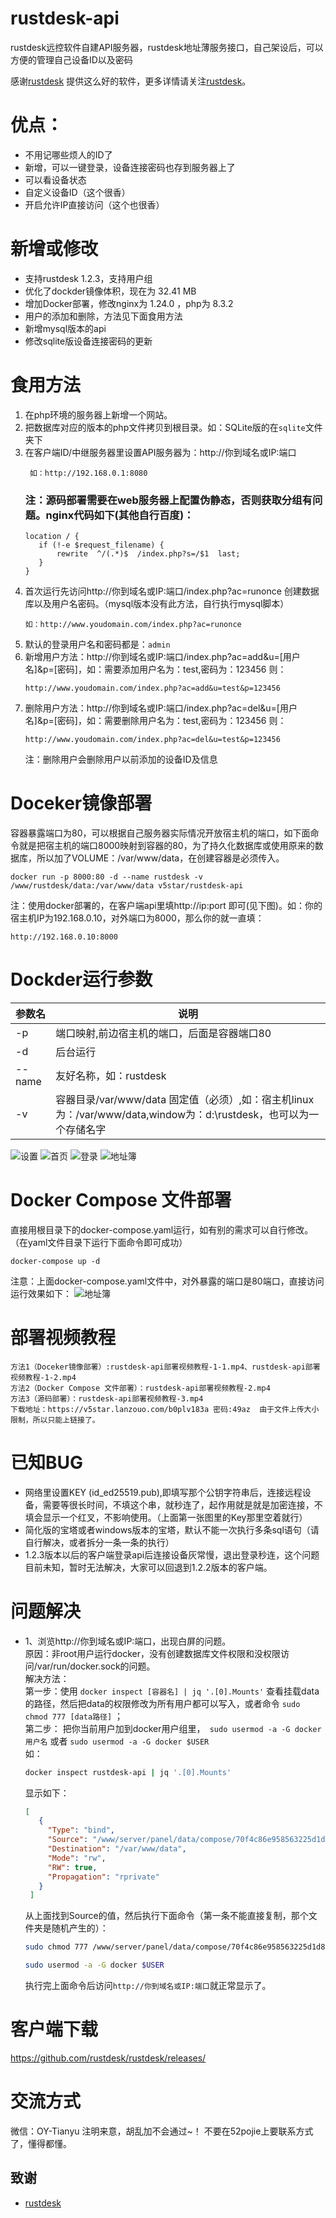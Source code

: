 # rustdesk-api
rustdesk远控软件自建API服务器，rustdesk地址薄服务接口，自己架设后，可以方便的管理自己设备ID以及密码

感谢[rustdesk](https://github.com/rustdesk/rustdesk/releases/) 提供这么好的软件，更多详情请关注[rustdesk](https://github.com/rustdesk)。

# 优点：
- 不用记哪些烦人的ID了
- 新增，可以一键登录，设备连接密码也存到服务器上了
- 可以看设备状态
- 自定义设备ID（这个很香）
- 开启允许IP直接访问（这个也很香）

# 新增或修改
- 支持rustdesk 1.2.3，支持用户组
- 优化了dockder镜像体积，现在为 32.41 MB
- 增加Docker部署，修改nginx为 1.24.0 ，php为 8.3.2
- 用户的添加和删除，方法见下面食用方法
- 新增mysql版本的api
- 修改sqlite版设备连接密码的更新


# 食用方法
1. 在php环境的服务器上新增一个网站。
2. 把数据库对应的版本的php文件拷贝到根目录。如：SQLite版的在``` sqlite ```文件夹下
3. 在客户端ID/中继服务器里设置API服务器为：http://你到域名或IP:端口
   ```
    如：http://192.168.0.1:8080
   ```
   ### 注：源码部署需要在web服务器上配置伪静态，否则获取分组有问题。nginx代码如下(其他自行百度)：
   ```nginx
   location / {        	
      if (!-e $request_filename) {
          rewrite  ^/(.*)$  /index.php?s=/$1  last;
      }
   }
   ```
5. 首次运行先访问http://你到域名或IP:端口/index.php?ac=runonce 创建数据库以及用户名密码。（mysql版本没有此方法，自行执行mysql脚本）
   ```
   如：http://www.youdomain.com/index.php?ac=runonce
   ```
6. 默认的登录用户名和密码都是：``` admin ```
7. 新增用户方法：http://你到域名或IP:端口/index.php?ac=add&u=[用户名]&p=[密码]，如：需要添加用户名为：test,密码为：123456 则：
   ```
   http://www.youdomain.com/index.php?ac=add&u=test&p=123456
   ```
8. 删除用户方法：http://你到域名或IP:端口/index.php?ac=del&u=[用户名]&p=[密码]，如：需要删除用户名为：test,密码为：123456 则：
   ```
   http://www.youdomain.com/index.php?ac=del&u=test&p=123456
   ```
   注：删除用户会删除用户以前添加的设备ID及信息
   
# Doceker镜像部署
容器暴露端口为80，可以根据自己服务器实际情况开放宿主机的端口，如下面命令就是把宿主机的端口8000映射到容器的80，为了持久化数据库或使用原来的数据库，所以加了VOLUME：/var/www/data，在创建容器是必须传入。
   ```
   docker run -p 8000:80 -d --name rustdesk -v /www/rustdesk/data:/var/www/data v5star/rustdesk-api
   ```
   注：使用docker部署的，在客户端api里填http://ip:port 即可(见下图)。如：你的宿主机IP为192.168.0.10，对外端口为8000，那么你的就一直填：
   ```
   http://192.168.0.10:8000
   ```  

# Dockder运行参数

|  参数名   | 说明  |
|  ----  | ----  |
| -p  | 端口映射,前边宿主机的端口，后面是容器端口80 |
| -d  | 后台运行 |
| --name  | 友好名称，如：rustdesk |
| -v  | 容器目录/var/www/data 固定值（必须）,如：宿主机linux为：/var/www/data,window为：d:\rustdesk，也可以为一个存储名字 |

![设置](./Snapshots/20240126112408.png)
![首页](./Snapshots/index.png)
![登录](./Snapshots/login.png)
![地址簿](./Snapshots/20230826163000.png)

# Docker Compose 文件部署
直接用根目录下的docker-compose.yaml运行，如有别的需求可以自行修改。（在yaml文件目录下运行下面命令即可成功）
   ```
   docker-compose up -d
   ```
注意：上面docker-compose.yaml文件中，对外暴露的端口是80端口，直接访问运行效果如下：
![地址簿](./Snapshots/20240602134722.png)

# 部署视频教程
```url
方法1（Doceker镜像部署）:rustdesk-api部署视频教程-1-1.mp4、rustdesk-api部署视频教程-1-2.mp4
方法2（Docker Compose 文件部署）：rustdesk-api部署视频教程-2.mp4
方法3（源码部署）：rustdesk-api部署视频教程-3.mp4
下载地址：https://v5star.lanzouo.com/b0plv183a 密码:49az  由于文件上传大小限制，所以只能上链接了。
```
# 已知BUG
- 网络里设置KEY (id_ed25519.pub),即填写那个公钥字符串后，连接远程设备，需要等很长时间，不填这个串，就秒连了，起作用就是就是加密连接，不填会显示一个红叉，不影响使用。（上面第一张图里的Key那里空着就行）
- 简化版的宝塔或者windows版本的宝塔，默认不能一次执行多条sql语句（请自行解决，或者拆分一条一条的执行）
- 1.2.3版本以后的客户端登录api后连接设备灰常慢，退出登录秒连，这个问题目前未知，暂时无法解决，大家可以回退到1.2.2版本的客户端。

# 问题解决
   - 1、浏览http://你到域名或IP:端口，出现白屏的问题。  
     原因：非root用户运行docker，没有创建数据库文件权限和没权限访问/var/run/docker.sock的问题。  
     解决方法：  
     第一步：使用 ` docker inspect [容器名] | jq '.[0].Mounts' ` 查看挂载data的路径，然后把data的权限修改为所有用户都可以写入，或者命令 `sudo chmod 777 [data路径]` ；  
     第二步： 把你当前用户加到docker用户组里，` sudo usermod -a -G docker 用户名`  或者  `sudo usermod -a -G docker $USER `  
     如：
     ``` bash
     docker inspect rustdesk-api | jq '.[0].Mounts'
     ```
     显示如下：
     ``` json
     [
        {
          "Type": "bind",
          "Source": "/www/server/panel/data/compose/70f4c86e958563225d1d807c6069374b/data",
          "Destination": "/var/www/data",
          "Mode": "rw",
          "RW": true,
          "Propagation": "rprivate"
        }
      ]
     ```
     从上面找到Source的值，然后执行下面命令（第一条不能直接复制，那个文件夹是随机产生的）：
     ``` bash
     sudo chmod 777 /www/server/panel/data/compose/70f4c86e958563225d1d807c6069374b/data
     ```
     ``` bash
     sudo usermod -a -G docker $USER
     ```
     执行完上面命令后访问`http://你到域名或IP:端口`就正常显示了。  

# 客户端下载
   https://github.com/rustdesk/rustdesk/releases/
# 交流方式
   微信：OY-Tianyu 
   注明来意，胡乱加不会通过~！
   不要在52pojie上要联系方式了，懂得都懂。

## 致谢
- [rustdesk](https://github.com/rustdesk)
